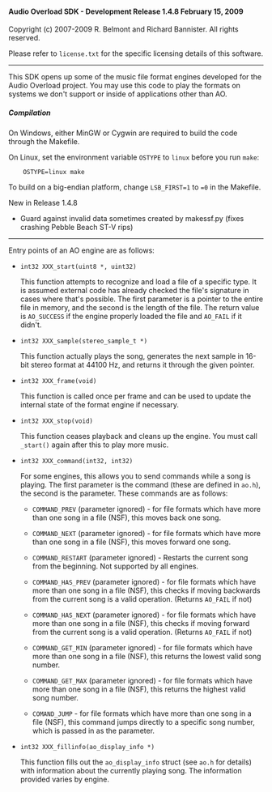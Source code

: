 #### Audio Overload SDK - Development Release 1.4.8  February 15, 2009

Copyright (c) 2007-2009 R. Belmont and Richard Bannister.
All rights reserved.


Please refer to `license.txt` for the specific licensing details of this
software.

----

This SDK opens up some of the music file format engines developed for the
Audio Overload project.
You may use this code to play the formats on systems we don't support or
inside of applications other than AO.

##### Compilation
On Windows, either MinGW or Cygwin are required to build the code through the
Makefile.

On Linux, set the environment variable `OSTYPE` to `linux` before you run
`make`:

```
	OSTYPE=linux make
```

To build on a big-endian platform, change `LSB_FIRST=1` to `=0` in the
Makefile.

New in Release 1.4.8
- Guard against invalid data sometimes created by makessf.py (fixes crashing
  Pebble Beach ST-V rips)

----

Entry points of an AO engine are as follows:

* `int32 XXX_start(uint8 *, uint32)`

	This function attempts to recognize and load a file of a specific
	type.  It is assumed external code has already checked the file's
	signature in cases where that's possible.  The first parameter is a
	pointer to the entire file in memory, and the second is the length of
	the file.  The return value is `AO_SUCCESS` if the engine properly
	loaded the file and `AO_FAIL` if it didn't.

* `int32 XXX_sample(stereo_sample_t *)`

	This function actually plays the song, generates the next sample in
	16-bit stereo format at 44100 Hz, and returns it through the given
	pointer.

* `int32 XXX_frame(void)`

	This function is called once per frame and can be used to update the
	internal state of the format engine if necessary.

* `int32 XXX_stop(void)`

	This function ceases playback and cleans up the engine.  You must call
	`_start()` again after this to play more music.

* `int32 XXX_command(int32, int32)`

	For some engines, this allows you to send commands while a song is
	playing.  The first parameter is the command (these are defined in
	`ao.h`), the second is the parameter.  These commands are as follows:

	* `COMMAND_PREV` (parameter ignored) - for file formats which have
	  more than one song in a file (NSF), this moves back one song.

	* `COMMAND_NEXT` (parameter ignored) - for file formats which have
	  more than one song in a file (NSF), this moves forward one song.

	* `COMMAND_RESTART` (parameter ignored) - Restarts the current song
	  from the beginning.  Not supported by all engines.

	* `COMMAND_HAS_PREV` (parameter ignored) - for file formats which have
	  more than one song in a file (NSF), this checks if moving backwards
	  from the current song is a valid operation.  (Returns `AO_FAIL` if
	  not)

	* `COMMAND_HAS_NEXT` (parameter ignored) - for file formats which have
	  more than one song in a file (NSF), this checks if moving forward
	  from the current song is a valid operation.  (Returns `AO_FAIL` if
	  not)

	* `COMMAND_GET_MIN` (parameter ignored) - for file formats which have
	  more than one song in a file (NSF), this returns the lowest valid
	  song number.
	* `COMMAND_GET_MAX` (parameter ignored) - for file formats which have
	  more than one song in a file (NSF), this returns the highest valid
	  song number.

	* `COMAND_JUMP` - for file formats which have more than one song in a
	  file (NSF), this command jumps directly to a specific song number,
	  which is passed in as the parameter.

* `int32 XXX_fillinfo(ao_display_info *)`

	This function fills out the `ao_display_info` struct (see `ao.h` for
	details) with information about the currently playing song.  The
	information provided varies by engine.
